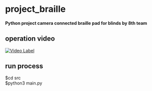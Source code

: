 # project_braille
#### Python project camera connected braille pad for blinds by 8th team

## operation video

[![Video Label](http://img.youtube.com/vi/EhNzioYDcAI/0.jpg)](https://www.youtube.com/watch?v=EhNzioYDcAI)


## run process
$cd src  
$python3 main.py 
